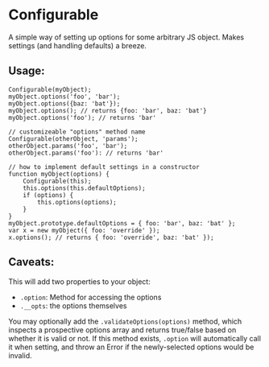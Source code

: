 # Configurable

A simple way of setting up options for some arbitrary JS object. Makes settings (and handling defaults) a breeze.

## Usage:
```
Configurable(myObject);
myObject.options('foo', 'bar');
myObject.options({baz: 'bat'});
myObject.options(); // returns {foo: 'bar', baz: 'bat'}
myObject.options('foo'); // returns 'bar'

// customizeable "options" method name
Configurable(otherObject, 'params');
otherObject.params('foo', 'bar');
otherObject.params('foo'): // returns 'bar'

// how to implement default settings in a constructor
function myObject(options) {
    Configurable(this);
    this.options(this.defaultOptions);
    if (options) {
        this.options(options);
    }
}
myObject.prototype.defaultOptions = { foo: 'bar', baz: 'bat' };
var x = new myObject({ foo: 'override' });
x.options(); // returns { foo: 'override', baz: 'bat' });
```
## Caveats:
This will add two properties to your object:

  * `.option`: Method for accessing the options
  * `.__opts`: the options themselves

You may optionally add the `.validateOptions(options)` method, which inspects a prospective options array and returns true/false based on whether it is valid or not. If this method exists, `.option` will automatically call it when setting, and throw an Error if the newly-selected options would be invalid.
